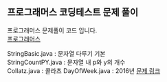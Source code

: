## 프로그래머스 코딩테스트 문제 풀이

프로그래머스 문제풀이 코드 입니다.  
[프로그래머스](https://programmers.co.kr/learn/challenges)  

StringBasic.java    : 문자열 다루기 기본  
StringCountPY.java  : 문자열 내 p와 y의 개수  
Collatz.java : 콜라츠 
DayOfWeek.java : 2016년  [문제 링크](https://programmers.co.kr/learn/courses/30/lessons/12901)

